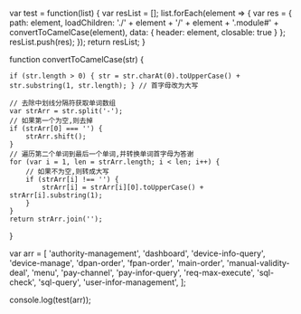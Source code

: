 var test = function(list) {
    var resList = [];
    list.forEach(element => {
        var res = {
            path: element,
            loadChildren: './' + element + '/' + element + '.module#' + convertToCamelCase(element),
            data: {
                header: element,
                closable: true
            }
        };
        resList.push(res);
    });
    return resList;
}


function convertToCamelCase(str) {

    if (str.length > 0) { str = str.charAt(0).toUpperCase() + str.substring(1, str.length); } // 首字母改为大写

    // 去除中划线分隔符获取单词数组
    var strArr = str.split('-');
    // 如果第一个为空,则去掉
    if (strArr[0] === '') {
        strArr.shift();
    }
    // 遍历第二个单词到最后一个单词,并转换单词首字母为答谢
    for (var i = 1, len = strArr.length; i < len; i++) {
        // 如果不为空,则转成大写
        if (strArr[i] !== '') {
            strArr[i] = strArr[i][0].toUpperCase() + strArr[i].substring(1);
        }
    }
    return strArr.join('');
}

var arr = [
    'authority-management',
    'dashboard',
    'device-info-query',
    'device-manage',
    'dpan-order',
    'fpan-order',
    'main-order',
    'manual-validity-deal',
    'menu',
    'pay-channel',
    'pay-infor-query',
    'req-max-execute',
    'sql-check',
    'sql-query',
    'user-infor-management',
];

console.log(test(arr));
